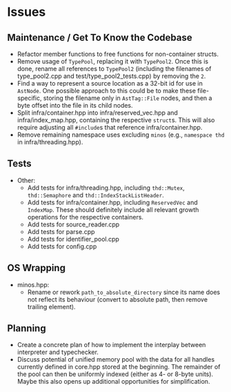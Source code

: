 # Issues

## Maintenance / Get To Know the Codebase

- Refactor member functions to free functions for non-container structs.
- Remove usage of `TypePool`, replacing it with `TypePool2`. Once this is done,
  rename all references to `TypePool2` (including the filenames of
  type_pool2.cpp and test/type_pool2_tests.cpp) by removing the `2`.
- Find a way to represent a source location as a 32-bit id for use in `AstNode`.
  One possible approach to this could be to make these file-specific, storing
  the filename only in `AstTag::File` nodes, and then a byte offset into the
  file in its child nodes.
- Split infra/container.hpp into infra/reserved_vec.hpp and
  infra/index_map.hpp, containing the respective `struct`s. This will also
  require adjusting all `#include`s that reference infra/container.hpp.
- Remove remaining namespace uses excluding `minos` (e.g., `namespace thd` in
  infra/threading.hpp).


## Tests

- Other:
  - Add tests for infra/threading.hpp, including `thd::Mutex`, `thd::Semaphore`
    and `thd::IndexStackListHeader`.
  - Add tests for infra/container.hpp, including `ReservedVec` and `IndexMap`.
    These should definitely include all relevant growth operations for the
	respective containers.
  - Add tests for source_reader.cpp
  - Add tests for parse.cpp
  - Add tests for identifier_pool.cpp
  - Add tests for config.cpp


## OS Wrapping

- minos.hpp:
  - Rename or rework `path_to_absolute_directory` since its name does not
    reflect its behaviour (convert to absolute path, then remove trailing
    element).


## Planning

- Create a concrete plan of how to implement the interplay between interpreter
  and typechecker.
- Discuss potential of unified memory pool with the data for all handles
  currently defined in core.hpp stored at the beginning. The remainder of
  the pool can then be uniformly indexed (either as 4- or 8-byte units).
  Maybe this also opens up additional opportunities for simplification.
